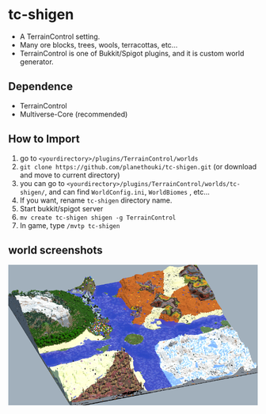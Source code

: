# tc-shigen
* A TerrainControl setting.
* Many ore blocks, trees, wools, terracottas, etc...
* TerrainControl is one of Bukkit/Spigot plugins, and it is custom world generator.

## Dependence
* TerrainControl
* Multiverse-Core (recommended)

## How to Import
1. go to ```<yourdirectory>/plugins/TerrainControl/worlds```
2. ```git clone https://github.com/planethouki/tc-shigen.git```
 (or download and move to current directory)
3. you can go to ```<yourdirectory>/plugins/TerrainControl/worlds/tc-shigen/```, and can find ```WorldConfig.ini```, ```WorldBiomes``` , etc...
4. If you want, rename ```tc-shigen``` directory name.
5. Start bukkit/spigot server
6. ```mv create tc-shigen shigen -g TerrainControl```
7. In game, type ```/mvtp tc-shigen```

## world screenshots
![screenshot1](https://github.com/planethouki/images/blob/master/tc-shigen/tc-shigen_007.png)
